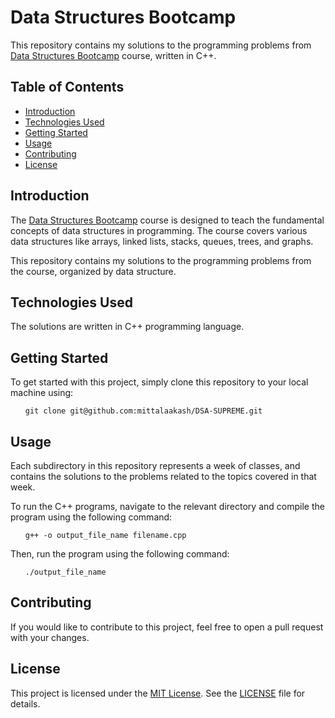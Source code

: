# Data Structures Bootcamp

This repository contains my solutions to the programming problems from [Data Structures Bootcamp](https://www.thecodehelp.in/course/data-structures-bootcamp) course, written in C++.

## Table of Contents

- [Introduction](#introduction)
- [Technologies Used](#technologies-used)
- [Getting Started](#getting-started)
- [Usage](#usage)
- [Contributing](#contributing)
- [License](#license)

## Introduction

The [Data Structures Bootcamp](https://www.thecodehelp.in/course/data-structures-bootcamp) course is designed to teach the fundamental concepts of data structures in programming. The course covers various data structures like arrays, linked lists, stacks, queues, trees, and graphs.

This repository contains my solutions to the programming problems from the course, organized by data structure.

## Technologies Used

The solutions are written in C++ programming language.

## Getting Started

To get started with this project, simply clone this repository to your local machine using:

<ul>

`git clone git@github.com:mittalaakash/DSA-SUPREME.git`

</ul>

## Usage

Each subdirectory in this repository represents a week of classes, and contains the solutions to the problems related to the topics covered in that week.

To run the C++ programs, navigate to the relevant directory and compile the program using the following command:

<ul>

`g++ -o output_file_name filename.cpp`

</ul>

Then, run the program using the following command:

<ul>

`./output_file_name`

</ul>

## Contributing

If you would like to contribute to this project, feel free to open a pull request with your changes.

## License

This project is licensed under the [MIT License](https://opensource.org/licenses/MIT). See the [LICENSE](LICENSE) file for details.
